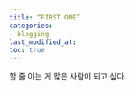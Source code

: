 ```yaml
---
title: “FIRST ONE”
categories:
- blogging
last_modified_at: 
toc: true
---
```

할 줄 아는 게 많은 사람이 되고 싶다.